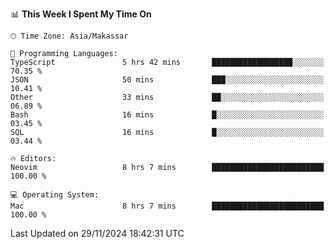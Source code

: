 <!--START_SECTION:waka-->
📊 **This Week I Spent My Time On** 

```text
🕑︎ Time Zone: Asia/Makassar

💬 Programming Languages: 
TypeScript               5 hrs 42 mins       ██████████████████░░░░░░░   70.35 % 
JSON                     50 mins             ███░░░░░░░░░░░░░░░░░░░░░░   10.41 % 
Other                    33 mins             ██░░░░░░░░░░░░░░░░░░░░░░░   06.89 % 
Bash                     16 mins             █░░░░░░░░░░░░░░░░░░░░░░░░   03.45 % 
SQL                      16 mins             █░░░░░░░░░░░░░░░░░░░░░░░░   03.44 % 

🔥 Editors: 
Neovim                   8 hrs 7 mins        █████████████████████████   100.00 % 

💻 Operating System: 
Mac                      8 hrs 7 mins        █████████████████████████   100.00 % 
```


 Last Updated on 29/11/2024 18:42:31 UTC
<!--END_SECTION:waka-->
